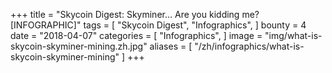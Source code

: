 +++
title = "Skycoin Digest: Skyminer… Are you kidding me? [INFOGRAPHIC]"
tags = [
    "Skycoin Digest",
    "Infographics",
]
bounty = 4
date = "2018-04-07"
categories = [
    "Infographics",
]
image = "img/what-is-skycoin-skyminer-mining.zh.jpg"
aliases = [
	"/zh/infographics/what-is-skycoin-skyminer-mining"
]
+++
